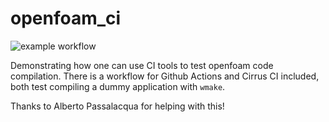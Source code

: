 # openfoam_ci
![example workflow](https://github.com/timofeymukha/openfoam_ci/actions/workflows/main.yaml/badge.svg)

Demonstrating how one can use CI tools to test openfoam code compilation.
There is a workflow for Github Actions and Cirrus CI included, both test compiling a dummy application with `wmake`.

Thanks to Alberto Passalacqua for helping with this!

